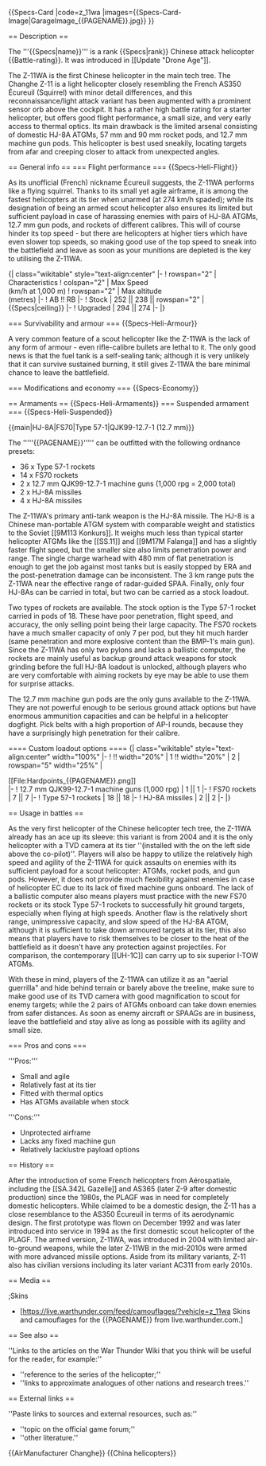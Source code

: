 {{Specs-Card
|code=z_11wa
|images={{Specs-Card-Image|GarageImage_{{PAGENAME}}.jpg}}
}}

== Description ==
<!-- ''In the description, the first part should be about the history of and the creation and combat usage of the helicopter, as well as its key features. In the second part, tell the reader about the helicopter in the game. Insert a screenshot of the vehicle, so that if the novice player does not remember the vehicle by name, he will immediately understand what kind of vehicle the article is talking about.'' -->
The '''{{Specs|name}}''' is a rank {{Specs|rank}} Chinese attack helicopter {{Battle-rating}}. It was introduced in [[Update "Drone Age"]].

The Z-11WA is the first Chinese helicopter in the main tech tree. The Changhe Z-11 is a light helicopter closely resembling the French AS350 Écureuil (Squirrel) with minor detail differences, and this reconnaissance/light attack variant has been augmented with a prominent sensor orb above the cockpit. It has a rather high battle rating for a starter helicopter, but offers good flight performance, a small size, and very early access to thermal optics. Its main drawback is the limited arsenal consisting of domestic HJ-8A ATGMs, 57 mm and 90 mm rocket pods, and 12.7 mm machine gun pods. This helicopter is best used sneakily, locating targets from afar and creeping closer to attack from unexpected angles.

== General info ==
=== Flight performance ===
{{Specs-Heli-Flight}}
<!-- ''Describe how the helicopter behaves in the air. Speed, manoeuvrability, acceleration and allowable loads - these are the most important characteristics of the vehicle.'' -->
As its unofficial (French) nickname Écureuil suggests, the Z-11WA performs like a flying squirrel. Thanks to its small yet agile airframe, it is among the fastest helicopters at its tier when unarmed (at 274 km/h spaded); while its designation of being an armed scout helicopter also ensures its limited but sufficient payload in case of harassing enemies with pairs of HJ-8A ATGMs, 12.7 mm gun pods, and rockets of different calibres. This will of course hinder its top speed - but there are helicopters at higher tiers which have even slower top speeds, so making good use of the top speed to sneak into the battlefield and leave as soon as your munitions are depleted is the key to utilising the Z-11WA.

{| class="wikitable" style="text-align:center"
|-
! rowspan="2" | Characteristics
! colspan="2" | Max Speed<br>(km/h at 1,000 m)
! rowspan="2" | Max altitude<br>(metres)
|-
! AB !! RB
|-
! Stock
| 252 || 238 || rowspan="2" | {{Specs|ceiling}}
|-
! Upgraded
| 294 || 274
|-
|}

=== Survivability and armour ===
{{Specs-Heli-Armour}}
<!-- ''Examine the survivability of the helicopter. Note how vulnerable the structure is and how secure the pilot is, whether the fuel tanks are armoured, etc. Describe the armour, if there is any, and also mention the vulnerability of other critical systems.'' -->
A very common feature of a scout helicopter like the Z-11WA is the lack of any form of armour - even rifle-calibre bullets are lethal to it. The only good news is that the fuel tank is a self-sealing tank; although it is very unlikely that it can survive sustained burning, it still gives Z-11WA the bare minimal chance to leave the battlefield.

=== Modifications and economy ===
{{Specs-Economy}}

== Armaments ==
{{Specs-Heli-Armaments}}
=== Suspended armament ===
{{Specs-Heli-Suspended}}
<!-- ''Describe the helicopter's suspended armament: additional cannons under the winglets, any bombs, and rockets. Since any helicopter is essentially only a platform for suspended weaponry, this section is significant and deserves your special attention. If there is no suspended weaponry remove this subsection.'' -->
{{main|HJ-8A|FS70|Type 57-1|QJK99-12.7-1 (12.7 mm)}}

The '''''{{PAGENAME}}''''' can be outfitted with the following ordnance presets:

* 36 x Type 57-1 rockets
* 14 x FS70 rockets
* 2 x 12.7 mm QJK99-12.7-1 machine guns (1,000 rpg = 2,000 total)
* 2 x HJ-8A missiles
* 4 x HJ-8A missiles

The Z-11WA's primary anti-tank weapon is the HJ-8A missile. The HJ-8 is a Chinese man-portable ATGM system with comparable weight and statistics to the Soviet [[9M113 Konkurs]]. It weighs much less than typical starter helicopter ATGMs like the [[SS.11]] and [[9M17M Falanga]] and has a slightly faster flight speed, but the smaller size also limits penetration power and range. The single charge warhead with 480 mm of flat penetration is enough to get the job against most tanks but is easily stopped by ERA and the post-penetration damage can be inconsistent. The 3 km range puts the Z-11WA near the effective range of radar-guided SPAA. Finally, only four HJ-8As can be carried in total, but two can be carried as a stock loadout.

Two types of rockets are available. The stock option is the Type 57-1 rocket carried in pods of 18. These have poor penetration, flight speed, and accuracy, the only selling point being their large capacity. The FS70 rockets have a much smaller capacity of only 7 per pod, but they hit much harder (same penetration and more explosive content than the BMP-1's main gun). Since the Z-11WA has only two pylons and lacks a ballistic computer, the rockets are mainly useful as backup ground attack weapons for stock grinding before the full HJ-8A loadout is unlocked, although players who are very comfortable with aiming rockets by eye may be able to use them for surprise attacks.

The 12.7 mm machine gun pods are the only guns available to the Z-11WA. They are not powerful enough to be serious ground attack options but have enormous ammunition capacities and can be helpful in a helicopter dogfight. Pick belts with a high proportion of AP-I rounds, because they have a surprisingly high penetration for their calibre.

==== Custom loadout options ====
{| class="wikitable" style="text-align:center" width="100%"
|-
! !! width="20%" | 1 !! width="20%" | 2
| rowspan="5" width="25%" | <div class="ttx-image">[[File:Hardpoints_{{PAGENAME}}.png]]</div>
|-
! 12.7 mm QJK99-12.7-1 machine guns (1,000 rpg)
| 1 || 1
|-
! FS70 rockets
| 7 || 7
|-
! Type 57-1 rockets
| 18 || 18
|-
! HJ-8A missiles
| 2 || 2
|-
|}

== Usage in battles ==
<!-- ''Describe the tactics of playing in a helicopter, the features of using the helicopter in a team and advice on tactics. Refrain from creating a "guide" - do not impose a single point of view, but instead, give the reader food for thought. Examine the most dangerous enemies and give recommendations on fighting them. If necessary, note the specifics of the game in different modes (AB, RB, SB).'' -->

As the very first helicopter of the Chinese helicopter tech tree, the Z-11WA already has an ace up its sleeve: this variant is from 2004 and it is the only helicopter with a TVD camera at its tier ''(installed with the on the left side above the co-pilot)''. Players will also be happy to utilize the relatively high speed and agility of the Z-11WA for quick assaults on enemies with its sufficient payload for a scout helicopter: ATGMs, rocket pods, and gun pods. However, it does not provide much flexibility against enemies in case of helicopter EC due to its lack of fixed machine guns onboard. The lack of a ballistic computer also means players must practice with the new FS70 rockets or its stock Type 57-1 rockets to successfully hit ground targets, especially when flying at high speeds. Another flaw is the relatively short range, unimpressive capacity, and slow speed of the HJ-8A ATGM, although it is sufficient to take down armoured targets at its tier, this also means that players have to risk themselves to be closer to the heat of the battlefield as it doesn't have any protection against projectiles. For comparison, the contemporary [[UH-1C]] can carry up to six superior I-TOW ATGMs.

With these in mind, players of the Z-11WA can utilize it as an "aerial guerrilla" and hide behind terrain or barely above the treeline, make sure to make good use of its TVD camera with good magnification to scout for enemy targets; while the 2 pairs of ATGMs onboard can take down enemies from safer distances. As soon as enemy aircraft or SPAAGs are in business, leave the battlefield and stay alive as long as possible with its agility and small size.

=== Pros and cons ===
<!-- ''Summarise and briefly evaluate the vehicle in terms of its characteristics and combat effectiveness. Mark its pros and cons in the bulleted list. Try not to use more than 6 points for each of the characteristics. Avoid using categorical definitions such as "bad", "good" and the like - use substitutions with softer forms such as "inadequate" and "effective".'' -->

'''Pros:'''

* Small and agile
* Relatively fast at its tier
* Fitted with thermal optics
* Has ATGMs available when stock

'''Cons:'''

* Unprotected airframe
* Lacks any fixed machine gun
* Relatively lacklustre payload options

== History ==
<!-- ''Describe the history of the creation and combat usage of the helicopter in more detail than in the introduction. If the historical reference turns out to be too long, take it to a separate article, taking a link to the article about the vehicle and adding a block "/History" (example: <nowiki>https://wiki.warthunder.com/(Vehicle-name)/History</nowiki>) and add a link to it here using the <code>main</code> template. Be sure to reference text and sources by using <code><nowiki><ref></ref></nowiki></code>, as well as adding them at the end of the article with <code><nowiki><references /></nowiki></code>. This section may also include the vehicle's dev blog entry (if applicable) and the in-game encyclopedia description (under <code><nowiki>=== In-game description ===</nowiki></code>, also if applicable).'' -->
After the introduction of some French helicopters from Aérospatiale, including the [[SA.342L Gazelle]] and AS365 (later Z-9 after domestic production) since the 1980s, the PLAGF was in need for completely domestic helicopters. While claimed to be a domestic design, the Z-11 has a close resemblance to the AS350 Écureuil in terms of its aerodynamic design. The first prototype was flown on December 1992 and was later introduced into service in 1994 as the first domestic scout helicopter of the PLAGF. The armed version, Z-11WA, was introduced in 2004 with limited air-to-ground weapons, while the later Z-11WB in the mid-2010s were armed with more advanced missile options. Aside from its military variants, Z-11 also has civilian versions including its later variant AC311 from early 2010s.

== Media ==
<!-- ''Excellent additions to the article would be video guides, screenshots from the game, and photos.'' -->

;Skins
* [https://live.warthunder.com/feed/camouflages/?vehicle=z_11wa Skins and camouflages for the {{PAGENAME}} from live.warthunder.com.]

== See also ==
<!-- ''Links to the articles on the War Thunder Wiki that you think will be useful for the reader, for example:''
* ''reference to the series of the helicopter;''
* ''links to approximate analogues of other nations and research trees.'' -->
''Links to the articles on the War Thunder Wiki that you think will be useful for the reader, for example:''

* ''reference to the series of the helicopter;''
* ''links to approximate analogues of other nations and research trees.''

== External links ==
<!-- ''Paste links to sources and external resources, such as:''
* ''topic on the official game forum;''
* ''other literature.'' -->
''Paste links to sources and external resources, such as:''

* ''topic on the official game forum;''
* ''other literature.''

{{AirManufacturer Changhe}}
{{China helicopters}}